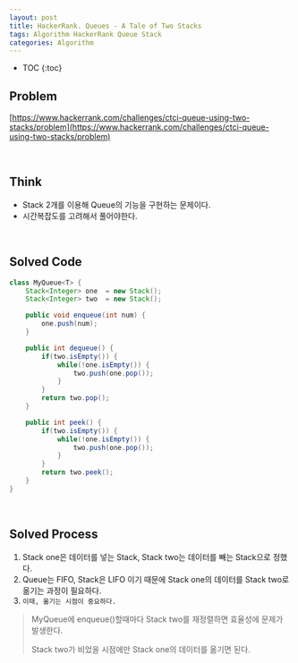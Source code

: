 ```yaml
---
layout: post
title: HackerRank. Queues - A Tale of Two Stacks
tags: Algorithm HackerRank Queue Stack
categories: Algorithm
---
```

  
* TOC
{:toc}  
  
## Problem
[https://www.hackerrank.com/challenges/ctci-queue-using-two-stacks/problem](https://www.hackerrank.com/challenges/ctci-queue-using-two-stacks/problem)    
  
<br>  

## Think
* Stack 2개를 이용해 Queue의 기능을 구현하는 문제이다.
* 시간복잡도를 고려해서 풀어야한다.

<br>  

## Solved Code
  
```java  
class MyQueue<T> {
    Stack<Integer> one  = new Stack();
    Stack<Integer> two  = new Stack();

    public void enqueue(int num) {
        one.push(num);
    }

    public int dequeue() {
        if(two.isEmpty()) {
            while(!one.isEmpty()) {
                two.push(one.pop());
            }
        }
        return two.pop();
    }

    public int peek() {
        if(two.isEmpty()) {
            while(!one.isEmpty()) {
                two.push(one.pop());
            }
        }
        return two.peek();
    }
}
```  

<br>  

## Solved Process  
1) Stack one은 데이터를 넣는 Stack, Stack two는 데이터를 빼는 Stack으로 정했다.  
2) Queue는 FIFO, Stack은 LIFO 이기 때문에 Stack one의 데이터를 Stack two로 옮기는 과정이 필요하다.   
3) `이때, 옮기는 시점이 중요하다.`  
> MyQueue에 enqueue()할때마다 Stack two를 재정렬하면 효율성에 문제가 발생한다.  
>
> Stack two가 비었을 시점에만 Stack one의 데이터를 옮기면 된다.  
